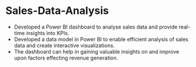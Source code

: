 # Sales-Data-Analysis
* Developed a Power BI dashboard to analyse sales data and provide real-time insights into KPIs.
* Developed a data model in Power BI to enable efficient analysis of sales data and create interactive visualizations.
* The dashboard can help in gaining valuable insights on and improve upon factors effecting revenue generation.
